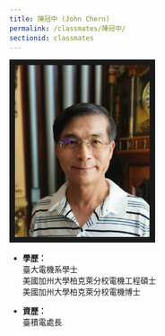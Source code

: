 ```yaml
---
title: 陳冠中 (John Chern)
permalink: /classmates/陳冠中/
sectionid: classmates
---
```


<img src="/img/classmate_陳冠中.jpg"
     alt="Photo of 陳冠中"
     width="240" border="10" />

- **學歷：**<br />
  臺大電機系學士<br />
  美國加州大學柏克萊分校電機工程碩士<br />
  美國加州大學柏克萊分校電機博士

- **資歷：**<br />
  臺積電處長

